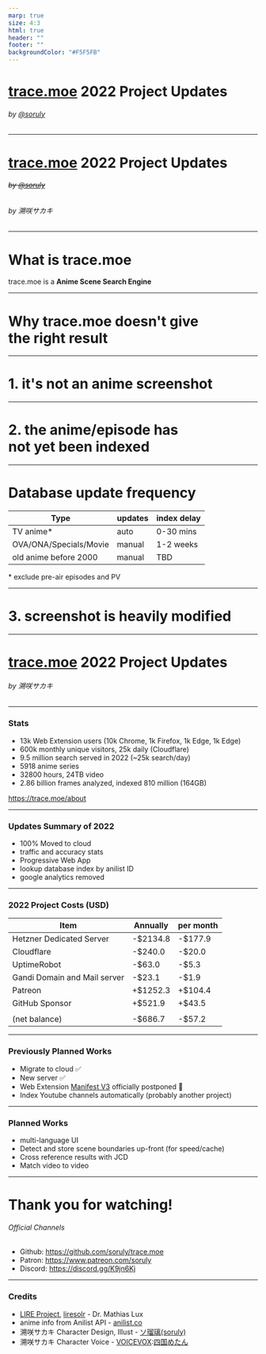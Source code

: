 ```yaml
---
marp: true
size: 4:3
html: true
header: ""
footer: ""
backgroundColor: "#F5F5FB"
---
```


<style>
footer {
  color: #999;
  font-size: 12px;
}
</style>

# [trace.moe](https://trace.moe) 2022 Project Updates

###### by [@soruly](https://github.com/soruly)

---

# [trace.moe](https://trace.moe) 2022 Project Updates

###### ~~by [@soruly](https://github.com/soruly)~~

###### by 溯咲サカキ

---

# What is trace.moe

trace.moe is a **Anime Scene Search Engine**

---

# Why trace.moe doesn't give<br> the right result

---

# 1. it's not an anime screenshot

---

# 2. the anime/episode has<br> not yet been indexed

---

# Database update frequency

| Type                   | updates | index delay |
| ---------------------- | ------- | ----------- |
| TV anime\*             | auto    | 0-30 mins   |
| OVA/ONA/Specials/Movie | manual  | 1-2 weeks   |
| old anime before 2000  | manual  | TBD         |

\* exclude pre-air episodes and PV

---

# 3. screenshot is heavily modified

---

# [trace.moe](https://trace.moe) 2022 Project Updates

###### by 溯咲サカキ

---

### Stats

- 13k Web Extension users (10k Chrome, 1k Firefox, 1k Edge, 1k Edge)
- 600k monthly unique visitors, 25k daily (Cloudflare)
- 9.5 million search served in 2022 (~25k search/day)
- 5918 anime series
- 32800 hours, 24TB video
- 2.86 billion frames analyzed, indexed 810 million (164GB)

https://trace.moe/about

---

### Updates Summary of 2022

- 100% Moved to cloud
- traffic and accuracy stats
- Progressive Web App
- lookup database index by anilist ID
- google analytics removed

---

### 2022 Project Costs (USD)

| Item                         | Annually | per month |
| ---------------------------- | -------- | --------- |
| Hetzner Dedicated Server     | -$2134.8 | -$177.9   |
| Cloudflare                   | -$240.0  | -$20.0    |
| UptimeRobot                  | -$63.0   | -$5.3     |
| Gandi Domain and Mail server | -$23.1   | -$1.9     |
| Patreon                      | +$1252.3 | +$104.4   |
| GitHub Sponsor               | +$521.9  | +$43.5    |
|                              |          |           |
| (net balance)                | -$686.7  | -$57.2    |

---

### Previously Planned Works

- Migrate to cloud ✅
- New server ✅
- Web Extension [Manifest V3](https://developer.chrome.com/docs/extensions/mv3/mv2-sunset/) officially postponed 🥴
- Index Youtube channels automatically (probably another project)

---

### Planned Works

- multi-language UI
- Detect and store scene boundaries up-front (for speed/cache)
- Cross reference results with JCD
- Match video to video

---

# Thank you for watching!

###### Official Channels

- Github: https://github.com/soruly/trace.moe
- Patron: https://www.patreon.com/soruly
- Discord: https://discord.gg/K9jn6Kj

---

### Credits

- [LIRE Project](http://www.lire-project.net), [liresolr](https://github.com/dermotte/liresolr) - Dr. Mathias Lux
- anime info from Anilist API - [anilist.co](https://anilist.co/home)
- 溯咲サカキ Character Design, Illust - [ソ瑠璃(soruly)](https://www.pixiv.net/users/9068292)
- 溯咲サカキ Character Voice - [VOICEVOX](https://voicevox.hiroshiba.jp/):[四国めたん](https://zunko.jp/con_ongen_kiyaku.html)
